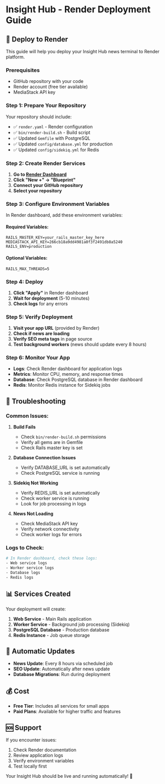 # Insight Hub - Render Deployment Guide

## 🚀 Deploy to Render

This guide will help you deploy your Insight Hub news terminal to Render platform.

### Prerequisites
- GitHub repository with your code
- Render account (free tier available)
- MediaStack API key

### Step 1: Prepare Your Repository

Your repository should include:
- ✅ `render.yaml` - Render configuration
- ✅ `bin/render-build.sh` - Build script
- ✅ Updated `Gemfile` with PostgreSQL
- ✅ Updated `config/database.yml` for production
- ✅ Updated `config/sidekiq.yml` for Redis

### Step 2: Create Render Services

1. **Go to [Render Dashboard](https://dashboard.render.com)**
2. **Click "New +" → "Blueprint"**
3. **Connect your GitHub repository**
4. **Select your repository**

### Step 3: Configure Environment Variables

In Render dashboard, add these environment variables:

#### Required Variables:
```
RAILS_MASTER_KEY=your_rails_master_key_here
MEDIASTACK_API_KEY=266cb18a9dd4981a0f3f2491db8a5240
RAILS_ENV=production
```

#### Optional Variables:
```
RAILS_MAX_THREADS=5
```

### Step 4: Deploy

1. **Click "Apply"** in Render dashboard
2. **Wait for deployment** (5-10 minutes)
3. **Check logs** for any errors

### Step 5: Verify Deployment

1. **Visit your app URL** (provided by Render)
2. **Check if news are loading**
3. **Verify SEO meta tags** in page source
4. **Test background workers** (news should update every 8 hours)

### Step 6: Monitor Your App

- **Logs**: Check Render dashboard for application logs
- **Metrics**: Monitor CPU, memory, and response times
- **Database**: Check PostgreSQL database in Render dashboard
- **Redis**: Monitor Redis instance for Sidekiq jobs

## 🔧 Troubleshooting

### Common Issues:

1. **Build Fails**
   - Check `bin/render-build.sh` permissions
   - Verify all gems are in Gemfile
   - Check Rails master key is set

2. **Database Connection Issues**
   - Verify DATABASE_URL is set automatically
   - Check PostgreSQL service is running

3. **Sidekiq Not Working**
   - Verify REDIS_URL is set automatically
   - Check worker service is running
   - Look for job processing in logs

4. **News Not Loading**
   - Check MediaStack API key
   - Verify network connectivity
   - Check worker logs for errors

### Logs to Check:
```bash
# In Render dashboard, check these logs:
- Web service logs
- Worker service logs
- Database logs
- Redis logs
```

## 📊 Services Created

Your deployment will create:

1. **Web Service** - Main Rails application
2. **Worker Service** - Background job processing (Sidekiq)
3. **PostgreSQL Database** - Production database
4. **Redis Instance** - Job queue storage

## 🔄 Automatic Updates

- **News Update**: Every 8 hours via scheduled job
- **SEO Update**: Automatically after news update
- **Database Migrations**: Run during deployment

## 💰 Cost

- **Free Tier**: Includes all services for small apps
- **Paid Plans**: Available for higher traffic and features

## 🆘 Support

If you encounter issues:
1. Check Render documentation
2. Review application logs
3. Verify environment variables
4. Test locally first

Your Insight Hub should be live and running automatically! 🎉
